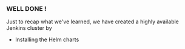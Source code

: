 
<br>

### WELL DONE !

Just to recap what we've learned, we have created a highly available Jenkins cluster by

- Installing the Helm charts